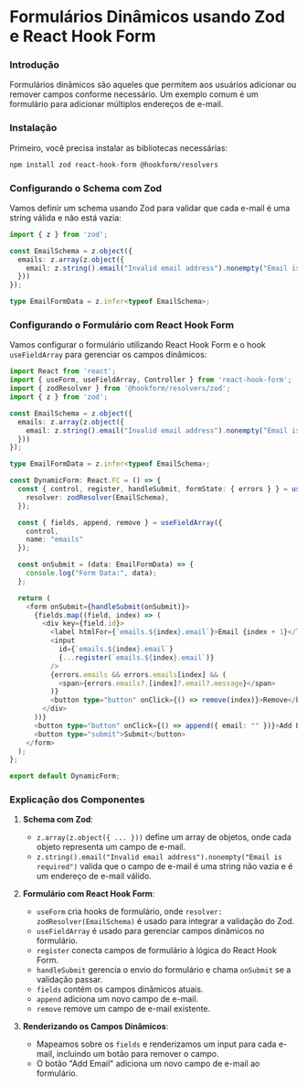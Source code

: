 # Formulários Dinâmicos usando Zod e React Hook Form

### Introdução

Formulários dinâmicos são aqueles que permitem aos usuários adicionar ou remover campos conforme necessário. Um exemplo comum é um formulário para adicionar múltiplos endereços de e-mail. 

### Instalação

Primeiro, você precisa instalar as bibliotecas necessárias:

```bash
npm install zod react-hook-form @hookform/resolvers
```

### Configurando o Schema com Zod

Vamos definir um schema usando Zod para validar que cada e-mail é uma string válida e não está vazia:

```typescript
import { z } from 'zod';

const EmailSchema = z.object({
  emails: z.array(z.object({
    email: z.string().email("Invalid email address").nonempty("Email is required")
  }))
});

type EmailFormData = z.infer<typeof EmailSchema>;
```

### Configurando o Formulário com React Hook Form

Vamos configurar o formulário utilizando React Hook Form e o hook `useFieldArray` para gerenciar os campos dinâmicos:

```typescript
import React from 'react';
import { useForm, useFieldArray, Controller } from 'react-hook-form';
import { zodResolver } from '@hookform/resolvers/zod';
import { z } from 'zod';

const EmailSchema = z.object({
  emails: z.array(z.object({
    email: z.string().email("Invalid email address").nonempty("Email is required")
  }))
});

type EmailFormData = z.infer<typeof EmailSchema>;

const DynamicForm: React.FC = () => {
  const { control, register, handleSubmit, formState: { errors } } = useForm<EmailFormData>({
    resolver: zodResolver(EmailSchema),
  });

  const { fields, append, remove } = useFieldArray({
    control,
    name: "emails"
  });

  const onSubmit = (data: EmailFormData) => {
    console.log("Form Data:", data);
  };

  return (
    <form onSubmit={handleSubmit(onSubmit)}>
      {fields.map((field, index) => (
        <div key={field.id}>
          <label htmlFor={`emails.${index}.email`}>Email {index + 1}</label>
          <input
            id={`emails.${index}.email`}
            {...register(`emails.${index}.email`)}
          />
          {errors.emails && errors.emails[index] && (
            <span>{errors.emails?.[index]?.email?.message}</span>
          )}
          <button type="button" onClick={() => remove(index)}>Remove</button>
        </div>
      ))}
      <button type="button" onClick={() => append({ email: "" })}>Add Email</button>
      <button type="submit">Submit</button>
    </form>
  );
};

export default DynamicForm;
```

### Explicação dos Componentes

1. **Schema com Zod**:
   - `z.array(z.object({ ... }))` define um array de objetos, onde cada objeto representa um campo de e-mail.
   - `z.string().email("Invalid email address").nonempty("Email is required")` valida que o campo de e-mail é uma string não vazia e é um endereço de e-mail válido.

2. **Formulário com React Hook Form**:
   - `useForm` cria hooks de formulário, onde `resolver: zodResolver(EmailSchema)` é usado para integrar a validação do Zod.
   - `useFieldArray` é usado para gerenciar campos dinâmicos no formulário.
   - `register` conecta campos de formulário à lógica do React Hook Form.
   - `handleSubmit` gerencia o envio do formulário e chama `onSubmit` se a validação passar.
   - `fields` contém os campos dinâmicos atuais.
   - `append` adiciona um novo campo de e-mail.
   - `remove` remove um campo de e-mail existente.

3. **Renderizando os Campos Dinâmicos**:
   - Mapeamos sobre os `fields` e renderizamos um input para cada e-mail, incluindo um botão para remover o campo.
   - O botão "Add Email" adiciona um novo campo de e-mail ao formulário.
